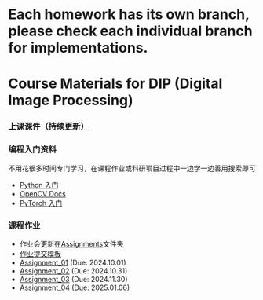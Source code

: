 # Each homework has its own branch, please check each individual branch for implementations.

# Course Materials for DIP (Digital Image Processing)

### [上课课件（持续更新）](https://rec.ustc.edu.cn/share/705bfa50-6e53-11ef-b955-bb76c0fede49) 


### 编程入门资料
不用花很多时间专门学习，在课程作业或科研项目过程中一边学一边善用搜索即可
- [Python 入门](https://github.com/walter201230/Python)
- [OpenCV Docs](https://codec.wang/docs/opencv)
- [PyTorch 入门](https://github.com/datawhalechina/thorough-pytorch)

### 课程作业
- 作业会更新在[Assignments](Assignments/)文件夹
- [作业提交模板](https://github.com/paperswithcode/releasing-research-code/blob/master/templates/README.md)
- [Assignment_01](Assignments/01_ImageWarping) (Due: 2024.10.01)
- [Assignment_02](Assignments/02_DIPwithPyTorch/) (Due: 2024.10.31)
- [Assignment_03](Assignments/03_PlayWithGANs/) (Due: 2024.11.30)
- [Assignment_04](Assignments/04_3DGS/) (Due: 2025.01.06)
